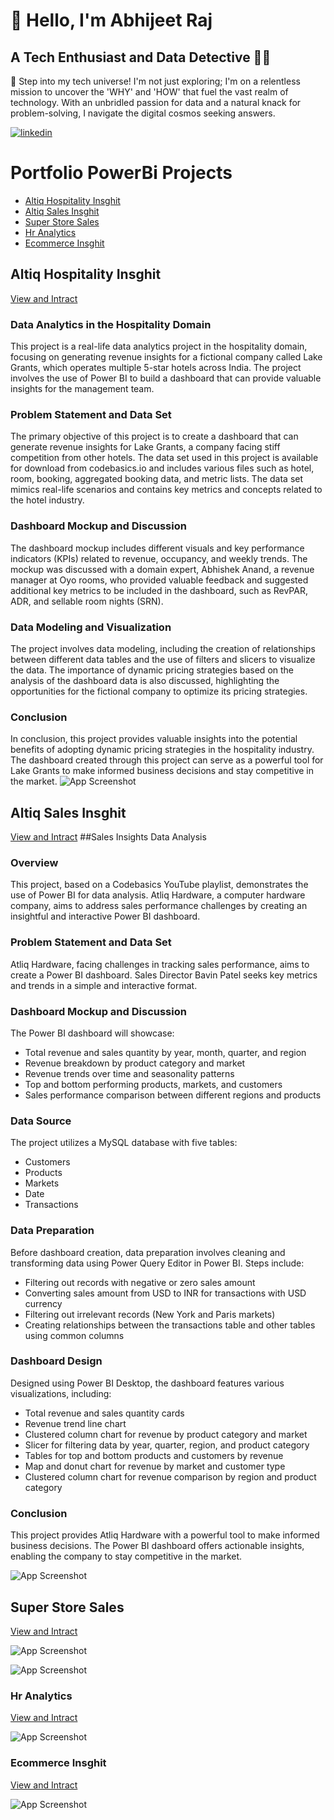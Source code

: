 
# 👋 Hello, I'm Abhijeet Raj 
## A Tech Enthusiast and Data Detective 🕵️‍♂️ 

🚀 Step into my tech universe! I'm not just exploring; I'm on a relentless mission to uncover the 'WHY' and 'HOW' that fuel the vast realm of technology. With an unbridled passion for data and a natural knack for problem-solving, I navigate the digital cosmos seeking answers.

[![linkedin](https://img.shields.io/badge/linkedin-0A66C2?style=for-the-badge&logo=linkedin&logoColor=white)](https://www.linkedin.com/aarsav)

# Portfolio PowerBi Projects
- [Altiq Hospitality Insghit](#Altiq-Hospitality-Insghit)
- [Altiq Sales Insghit](#Altiq-Sales-Insghit)
- [Super Store Sales](#Super-Store-Sales)
- [Hr Analytics](#Hr-Analytics)
- [Ecommerce Insghit](#Ecommerce-Insghitn)


## Altiq Hospitality Insghit 
[View and Intract](https://app.powerbi.com/links/tai7_795eb?ctid=34bd8bed-2ac1-41ae-9f08-4e0a3f11706c&pbi_source=linkShare)

### Data Analytics in the Hospitality Domain

This project is a real-life data analytics project in the hospitality domain, focusing on generating revenue insights for a fictional company called Lake Grants, which operates multiple 5-star hotels across India. The project involves the use of Power BI to build a dashboard that can provide valuable insights for the management team.

### Problem Statement and Data Set
The primary objective of this project is to create a dashboard that can generate revenue insights for Lake Grants, a company facing stiff competition from other hotels. The data set used in this project is available for download from codebasics.io and includes various files such as hotel, room, booking, aggregated booking data, and metric lists. The data set mimics real-life scenarios and contains key metrics and concepts related to the hotel industry.

### Dashboard Mockup and Discussion
The dashboard mockup includes different visuals and key performance indicators (KPIs) related to revenue, occupancy, and weekly trends. The mockup was discussed with a domain expert, Abhishek Anand, a revenue manager at Oyo rooms, who provided valuable feedback and suggested additional key metrics to be included in the dashboard, such as RevPAR, ADR, and sellable room nights (SRN).

### Data Modeling and Visualization
The project involves data modeling, including the creation of relationships between different data tables and the use of filters and slicers to visualize the data. The importance of dynamic pricing strategies based on the analysis of the dashboard data is also discussed, highlighting the opportunities for the fictional company to optimize its pricing strategies.

### Conclusion
In conclusion, this project provides valuable insights into the potential benefits of adopting dynamic pricing strategies in the hospitality industry. The dashboard created through this project can serve as a powerful tool for Lake Grants to make informed business decisions and stay competitive in the market.
![App Screenshot](https://github.com/aarsav/power-Bi-dashboard/blob/main/Visuals/hospitality.png?text=Project+Screenshot+Here)

## Altiq Sales Insghit 
[View and Intract](https://app.powerbi.com/links/EVIphnUzIL?ctid=34bd8bed-2ac1-41ae-9f08-4e0a3f11706c&pbi_source=linkShare)
##Sales Insights Data Analysis

### Overview
This project, based on a Codebasics YouTube playlist, demonstrates the use of Power BI for data analysis. Atliq Hardware, a computer hardware company, aims to address sales performance challenges by creating an insightful and interactive Power BI dashboard.

### Problem Statement and Data Set
Atliq Hardware, facing challenges in tracking sales performance, aims to create a Power BI dashboard. Sales Director Bavin Patel seeks key metrics and trends in a simple and interactive format.

### Dashboard Mockup and Discussion
The Power BI dashboard will showcase:
- Total revenue and sales quantity by year, month, quarter, and region
- Revenue breakdown by product category and market
- Revenue trends over time and seasonality patterns
- Top and bottom performing products, markets, and customers
- Sales performance comparison between different regions and products

### Data Source
The project utilizes a MySQL database with five tables:
- Customers
- Products
- Markets
- Date
- Transactions

### Data Preparation
Before dashboard creation, data preparation involves cleaning and transforming data using Power Query Editor in Power BI. Steps include:
- Filtering out records with negative or zero sales amount
- Converting sales amount from USD to INR for transactions with USD currency
- Filtering out irrelevant records (New York and Paris markets)
- Creating relationships between the transactions table and other tables using common columns

### Dashboard Design
Designed using Power BI Desktop, the dashboard features various visualizations, including:
- Total revenue and sales quantity cards
- Revenue trend line chart
- Clustered column chart for revenue by product category and market
- Slicer for filtering data by year, quarter, region, and product category
- Tables for top and bottom products and customers by revenue
- Map and donut chart for revenue by market and customer type
- Clustered column chart for revenue comparison by region and product category

### Conclusion
This project provides Atliq Hardware with a powerful tool to make informed business decisions. The Power BI dashboard offers actionable insights, enabling the company to stay competitive in the market.


![App Screenshot](https://github.com/aarsav/power-Bi-dashboard/blob/main/Visuals/SalesInsight.png?text=Project+Screenshot+Here)

## Super Store Sales 
[View and Intract](https://app.powerbi.com/links/KHGUVr1NLa?ctid=34bd8bed-2ac1-41ae-9f08-4e0a3f11706c&pbi_source=linkShare&bookmarkGuid=976e6f1d-a249-4b6b-b5db-dbb1a535495fe)


![App Screenshot](https://github.com/aarsav/power-Bi-dashboard/blob/main/Visuals/SuperStore1.png?text=Project+Screenshot+Here)

![App Screenshot](https://github.com/aarsav/power-Bi-dashboard/blob/main/Visuals/SuperStore2.png?text=Project+Screenshot+Here)


### Hr Analytics 
[View and Intract](https://app.powerbi.com/links/5YRay4FHyW?ctid=34bd8bed-2ac1-41ae-9f08-4e0a3f11706c&pbi_source=linkShare)


![App Screenshot](https://github.com/aarsav/power-Bi-dashboard/blob/main/Visuals/HrAnalytics.png?text=Project+Screenshot+Here)

### Ecommerce Insghit 
[View and Intract](https://app.powerbi.com/links/glHq7djgzp?ctid=34bd8bed-2ac1-41ae-9f08-4e0a3f11706c&pbi_source=linkShare)


![App Screenshot](https://github.com/aarsav/power-Bi-dashboard/blob/main/Visuals/Ecommerce.png?text=Project+Screenshot+Here)
